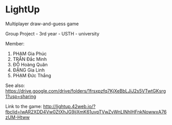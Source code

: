 # LightUp
Multiplayer draw-and-guess game

Group Project - 3rd year - USTH - university

Member:
  1. PHẠM Gia Phúc
  2. TRẦN Đắc Minh
  3. ĐỖ Hoàng Quân
  4. ĐẶNG Gia Linh
  5. PHẠM Đức Thắng

See also: https://drive.google.com/drive/folders/1frsxpzfq7KjXeBbLJiJ2s5VTwtGKsrg1?usp=sharing

Link to the game: http://lightup.42web.io/?fbclid=IwAR2XDD4Vw0ZtXhJG9ijXmK61uvpTVwZvWnLINhlHFnkNowwxA76zUM-Htww
